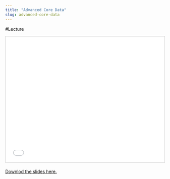 ```yaml
---
title: "Advanced Core Data"
slug: advanced-core-data
---
```


#Lecture

<iframe src="//www.slideshare.net/slideshow/embed_code/key/5kYV4QhX1uPhpd" width="100%" height="400" frameborder="0" marginwidth="0" marginheight="0" scrolling="no" style="border:1px solid #CCC; border-width:1px; margin-bottom:5px; max-width: 100%;" allowfullscreen> </iframe>

[Downlod the slides here.](https://s3.amazonaws.com/mgwu-misc/MS-17/Slides/AdvancedCoreData.pdf)